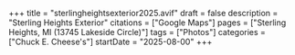 +++
title = "sterlingheightsexterior2025.avif"
draft = false
description = "Sterling Heights Exterior"
citations = ["Google Maps"]
pages = ["Sterling Heights, MI (13745 Lakeside Circle)"]
tags = ["Photos"]
categories = ["Chuck E. Cheese's"]
startDate = "2025-08-00"
+++
